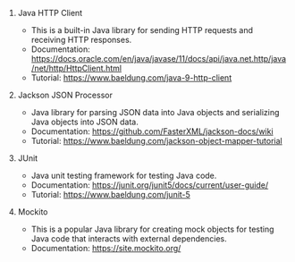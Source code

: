 1. Java HTTP Client
    - This is a built-in Java library for sending HTTP requests and receiving HTTP responses.
    - Documentation: https://docs.oracle.com/en/java/javase/11/docs/api/java.net.http/java/net/http/HttpClient.html
    - Tutorial: https://www.baeldung.com/java-9-http-client

2. Jackson JSON Processor
    - Java library for parsing JSON data into Java objects and serializing Java objects into JSON data.
    - Documentation: https://github.com/FasterXML/jackson-docs/wiki
    - Tutorial: https://www.baeldung.com/jackson-object-mapper-tutorial

3. JUnit
    - Java unit testing framework for testing Java code.
    - Documentation: https://junit.org/junit5/docs/current/user-guide/
    - Tutorial: https://www.baeldung.com/junit-5

4. Mockito
    - This is a popular Java library for creating mock objects for testing Java code that interacts with external dependencies.
    - Documentation: https://site.mockito.org/
